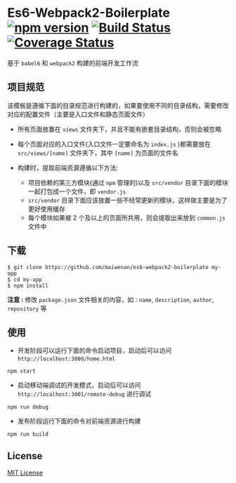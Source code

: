# Es6-Webpack2-Boilerplate [![npm version](https://badge.fury.io/js/es6-webpack2-boilerplate.svg)](https://badge.fury.io/js/es6-webpack2-boilerplate) [![Build Status](https://travis-ci.org/maiwenan/es6-webpack2-boilerplate.svg?branch=master)](https://travis-ci.org/maiwenan/es6-webpack2-boilerplate) [![Coverage Status](https://coveralls.io/repos/github/maiwenan/es6-webpack2-boilerplate/badge.svg?branch=master)](https://coveralls.io/github/maiwenan/es6-webpack2-boilerplate?branch=master)

基于 `babel6` 和 `webpack2` 构建的前端开发工作流

## 项目规范

该模板是遵循下面的目录规范进行构建的，如果要使用不同的目录结构，需要修改对应的配置文件（主要是入口文件和静态页面文件）

* 所有页面放置在 `views` 文件夹下，并且不能有嵌套目录结构，否则会被忽略
* 每个页面对应的入口文件(入口文件一定要命名为 `index.js` )都需要放在 `src/views/[name]` 文件夹下，其中 `[name]` 为页面的文件名
* 构建时，提取前端资源遵循以下方法:

  * 项目依赖的第三方模块(通过 `npm` 管理的)以及 `src/vendor` 目录下面的模块一起打包成一个文件，即 `vendor.js`
  * `src/vendor` 目录下面应该放置一些不经常更新的模块，这样做主要是为了更好使用缓存
  * 每个模块如果被 2 个及以上的页面所共用，则会提取出来放到 `common.js` 文件中

## 下载

```
$ git clone https://github.com/maiwenan/es6-webpack2-boilerplate my-app
$ cd my-app
$ npm install
```

**注意 :** 修改 `package.json` 文件相关的内容，如 : `name`, `description`, `author`, `repository` 等

## 使用

* 开发阶段可以运行下面的命令启动项目，启动后可以访问 `http://localhost:3000/home.html`

```
npm start
```

* 启动移动端调试的开发模式，启动后可以访问 `http://localhost:3001/remote-debug` 进行调试

```
npm run debug
```

* 发布阶段运行下面的命令对前端资源进行构建

```
npm run build
```

## License

[MIT License](https://github.com/maiwenan/es6-webpack2-boilerplate/blob/master/LICENSE)
